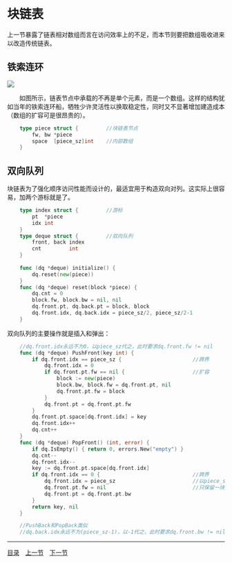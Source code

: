 # 块链表
上一节暴露了链表相对数组而言在访问效率上的不足，而本节则要把数组吸收进来以改造传统链表。

## 铁索连环
![](../images/Deque.png)

　　如图所示，链表节点中承载的不再是单个元素，而是一个数组。这样的结构犹如当年的铁索连环船，牺牲少许灵活性以换取稳定性，同时又不显著增加建造成本（数组的扩容可是很昂贵的）。
```go
    type piece struct {         //块链表节点
        fw, bw *piece
        space  [piece_sz]int    //内部数组
    }
```

## 双向队列
块链表为了强化顺序访问性能而设计的，最适宜用于构造双向对列。这实际上很容易，加两个游标就是了。
```go
    type index struct {         //游标
        pt  *piece
        idx int
    }
    type deque struct {         //双向队列
        front, back index
        cnt         int
    }
    
    func (dq *deque) initialize() {
        dq.reset(new(piece))
    }
    func (dq *deque) reset(block *piece) {
        dq.cnt = 0
        block.fw, block.bw = nil, nil
        dq.front.pt, dq.back.pt = block, block
        dq.front.idx, dq.back.idx = piece_sz/2, piece_sz/2-1
    }
```
双向队列的主要操作就是插入和弹出：
```go
    //dq.front.idx永远不为0，以piece_sz代之，此时要求dq.front.fw != nil
    func (dq *deque) PushFront(key int) {
        if dq.front.idx == piece_sz {                       //跨界
            dq.front.idx = 0
            if dq.front.pt.fw == nil {                      //扩容
                block := new(piece)
                block.bw, block.fw = dq.front.pt, nil
                dq.front.pt.fw = block
            }
            dq.front.pt = dq.front.pt.fw
        }
        dq.front.pt.space[dq.front.idx] = key
        dq.front.idx++
        dq.cnt++
    }
    func (dq *deque) PopFront() (int, error) {
        if dq.IsEmpty() { return 0, errors.New("empty") }
        dq.cnt--
        dq.front.idx--
        key := dq.front.pt.space[dq.front.idx]
        if dq.front.idx == 0 {                              //跨界
            dq.front.idx = piece_sz                         //以piece_sz代0
            dq.front.pt.fw = nil                            //只保留一块缓冲
            dq.front.pt = dq.front.pt.bw
        }
        return key, nil
    }

    //PushBack和PopBack类似
    //dq.back.idx永远不为(piece_sz-1)，以-1代之，此时要求dq.front.bw != nil
```

---
[目录](../index.md)　[上一节](02-A.md)　[下一节](02-C.md)
